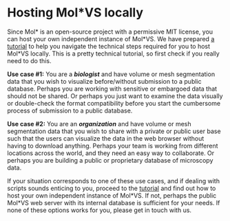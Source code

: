# Hosting Mol\*VS locally

Since Mol\* is an open-source project with a permissive MIT license, you can host your own independent instance of Mol\*VS. We have prepared [a tutorial](https://github.com/molstar/molstar-volseg/blob/master/docs/hosting.md) to help you navigate the technical steps required for you to host Mol\*VS locally. This is a pretty technical tutorial, so first check if you really need to do this.

**Use case #1:** You are a ***biologist*** and have volume or mesh segmentation data that you wish to visualize before/without submission to a public database. Perhaps you are working with sensitive or embargoed data that should not be shared. Or perhaps you just want to examine the data visually or double-check the format compatibility before you start the cumbersome process of submission to a public database. 

**Use case #2:** You are an ***organization*** and have volume or mesh segmentation data that you wish to share with a private or public user base such that the users can visualize the data in the web browser without having to download anything. Perhaps your team is working from different locations across the world, and they need an easy way to collaborate. Or perhaps you are building a public or proprietary database of microscopy data.

If your situation corresponds to one of these use cases, and if dealing with scripts sounds enticing to you, proceed to the [tutorial](https://github.com/molstar/molstar-volseg/blob/master/docs/hosting.md) and find out how to host your own independent instance of Mol\*VS. If not, perhaps the public Mol\*VS web server with its internal database is sufficient for your needs. If none of these options works for you, please get in touch with us.

